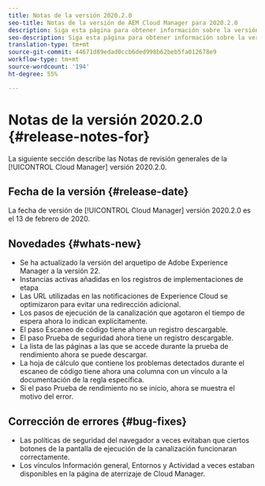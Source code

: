 ```yaml
---
title: Notas de la versión 2020.2.0
seo-title: Notas de la versión de AEM Cloud Manager para 2020.2.0
description: Siga esta página para obtener información sobre la versión 2020.2.0 de Cloud Manager
seo-description: Siga esta página para obtener información sobre la versión 2020.2.0 de AEM Cloud Manager
translation-type: tm+mt
source-git-commit: 44671d89edad0ccb6ded998b62beb5fa012678e9
workflow-type: tm+mt
source-wordcount: '194'
ht-degree: 55%

---
```


# Notas de la versión 2020.2.0 {#release-notes-for}

La siguiente sección describe las Notas de revisión generales de la [!UICONTROL Cloud Manager] versión 2020.2.0.

## Fecha de la versión {#release-date}

La fecha de versión de [!UICONTROL Cloud Manager] versión 2020.2.0 es el 13 de febrero de 2020.

## Novedades {#whats-new}

* Se ha actualizado la versión del arquetipo de Adobe Experience Manager a la versión 22.
* Instancias activas añadidas en los registros de implementaciones de etapa
* Las URL utilizadas en las notificaciones de Experience Cloud se optimizaron para evitar una redirección adicional.
* Los pasos de ejecución de la canalización que agotaron el tiempo de espera ahora lo indican explícitamente.
* El paso Escaneo de código tiene ahora un registro descargable.
* El paso Prueba de seguridad ahora tiene un registro descargable.
* La lista de las páginas a las que se accede durante la prueba de rendimiento ahora se puede descargar.
* La hoja de cálculo que contiene los problemas detectados durante el escaneo de código tiene ahora una columna con un vínculo a la documentación de la regla específica.
* Si el paso Prueba de rendimiento no se inicio, ahora se muestra el motivo del error.

## Corrección de errores {#bug-fixes}

* Las políticas de seguridad del navegador a veces evitaban que ciertos botones de la pantalla de ejecución de la canalización funcionaran correctamente.
* Los vínculos Información general, Entornos y Actividad a veces estaban disponibles en la página de aterrizaje de Cloud Manager.
